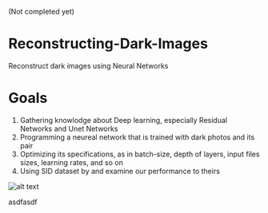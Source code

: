 (Not completed yet)

# Reconstructing-Dark-Images
Reconstruct dark images using Neural Networks

# Goals
1. Gathering knowlodge about Deep learning, especially Residual Networks and Unet Networks
2. Programming a neureal network that is trained with dark photos and its pair
3. Optimizing its specifications, as in batch-size, depth of layers, input files sizes, learning rates, and so on
4. Using SID dataset by <insert credits here> and examine our performance to theirs

  
  
  ![alt text](https://github.com/lejrn/Reconstructing-Dark-Images/blob/thumbnails/Architecture2.svg)
  
  
  
  
  
  
  
  asdfasdf
